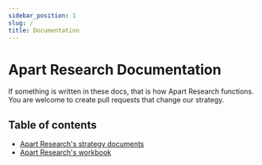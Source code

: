 ```yaml
---
sidebar_position: 1
slug: /
title: Documentation
---
```


# Apart Research Documentation

If something is written in these docs, that is how Apart Research functions. You are welcome to create pull requests that change our strategy.

## Table of contents

- [Apart Research's strategy documents](/strategy/)
- [Apart Research's workbook](/workbook/)

